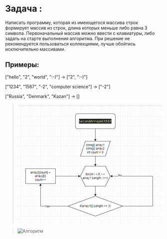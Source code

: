 # Задача :


Написать программу, которая из имеющегося массива строк формирует массив из строк,
длина которых меньше либо равна 3 символа. Первоначальный массив можно ввести с клавиатуры, 
либо задать на старте выполнения алгоритма. При решение не рекомендуется пользоваться 
коллекциями, лучше обойтись исключительно массивами.

## Примеры:

["hello", "2", "world", ":-)"] -> ["2", ":-)"]

["1234", "1567", "-2", "computer science"] -> ["-2"]

["Russia", "Denmark", "Kazan"] -> []

> ![Блок-схема алгоритма](https://github.com/nomikuone/Itogovaya/blob/main/bloch_schema.png)

> ![Алгоритм](https://github.com/nomikuone/Itogovaya/blob/main/Program.cs)
